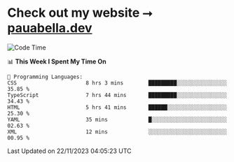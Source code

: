 # Check out my website ⭢ [pauabella.dev](https://pauabella.dev)

<!--START_SECTION:waka-->
![Code Time](http://img.shields.io/badge/Code%20Time-2%2C695%20hrs%202%20mins-blue)

📊 **This Week I Spent My Time On** 

```text
💬 Programming Languages: 
CSS                      8 hrs 3 mins        █████████░░░░░░░░░░░░░░░░   35.85 % 
TypeScript               7 hrs 44 mins       █████████░░░░░░░░░░░░░░░░   34.43 % 
HTML                     5 hrs 41 mins       ██████░░░░░░░░░░░░░░░░░░░   25.30 % 
YAML                     35 mins             █░░░░░░░░░░░░░░░░░░░░░░░░   02.63 % 
XML                      12 mins             ░░░░░░░░░░░░░░░░░░░░░░░░░   00.95 % 
```


 Last Updated on 22/11/2023 04:05:23 UTC
<!--END_SECTION:waka-->
